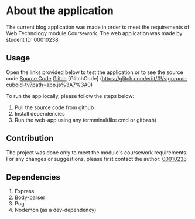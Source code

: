 # About the application

The current blog application was made in order to meet the requirements of Web Technology module Coursework. The web application was made by student ID: 00010238

## Usage

Open the links provided below to test the application or to see the source code
[Source Code](https://github.com/00010238/WebTechCW2_10238)
[Glitch](https://vigorous-cuboid-tv.glitch.me/)
[GlitchCode] (https://glitch.com/edit/#!/vigorous-cuboid-tv?path=app.js%3A7%3A0)

To run the app locally, please follow the steps below:

1) Pull the source code from github
2) Install dependencies
3) Run the web-app using any termminal(like cmd or gitbash)

## Contribution

The project was done only to meet the module's coursework requirements. 
For any changes or suggestions, please first contact the author: [00010238](mailto:mrx7617@gmail.com) 

## Dependencies

1) Express
2) Body-parser
3) Pug
4) Nodemon (as a dev-dependency)
